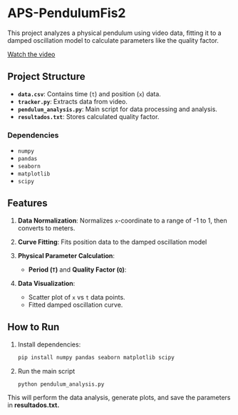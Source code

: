 # APS-PendulumFis2

This project analyzes a physical pendulum using video data, fitting it to a damped oscillation model to calculate parameters like the quality factor.

[Watch the video](https://www.youtube.com/watch?v=_IjEzDffBGM)

## Project Structure

- **`data.csv`**: Contains time (`t`) and position (`x`) data.
- **`tracker.py`**: Extracts data from video.
- **`pendulum_analysis.py`**: Main script for data processing and analysis.
- **`resultados.txt`**: Stores calculated quality factor.

### Dependencies
- `numpy`
- `pandas`
- `seaborn`
- `matplotlib`
- `scipy`

## Features

1. **Data Normalization**: 
   Normalizes `x`-coordinate to a range of -1 to 1, then converts to meters.

2. **Curve Fitting**:
   Fits position data to the damped oscillation model

3. **Physical Parameter Calculation**:
   - **Period (`T`)** and **Quality Factor (`Q`)**:

4. **Data Visualization**:
   - Scatter plot of `x` vs `t` data points.
   - Fitted damped oscillation curve.

## How to Run

1. Install dependencies:
   ```bash
   pip install numpy pandas seaborn matplotlib scipy
2. Run the main script
    ```bash
    python pendulum_analysis.py

This will perform the data analysis, generate plots, and save the  parameters in **resultados.txt.**
